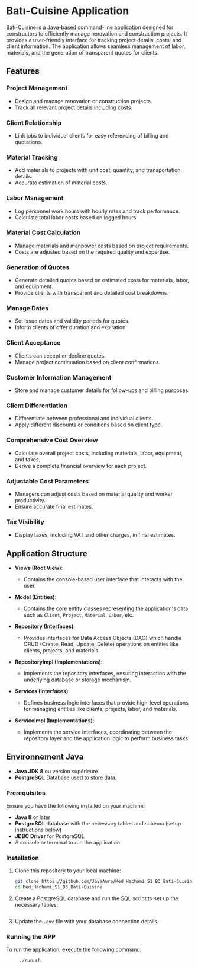 # Batı-Cuisine Application

Batı-Cuisine is a Java-based command-line application designed for constructors to efficiently manage renovation and construction projects. It provides a user-friendly interface for tracking project details, costs, and client information. The application allows seamless management of labor, materials, and the generation of transparent quotes for clients.

## Features

### Project Management
- Design and manage renovation or construction projects.
- Track all relevant project details including costs.

### Client Relationship
- Link jobs to individual clients for easy referencing of billing and quotations.

### Material Tracking
- Add materials to projects with unit cost, quantity, and transportation details.
- Accurate estimation of material costs.

### Labor Management
- Log personnel work hours with hourly rates and track performance.
- Calculate total labor costs based on logged hours.

### Material Cost Calculation
- Manage materials and manpower costs based on project requirements.
- Costs are adjusted based on the required quality and expertise.

### Generation of Quotes
- Generate detailed quotes based on estimated costs for materials, labor, and equipment.
- Provide clients with transparent and detailed cost breakdowns.

### Manage Dates
- Set issue dates and validity periods for quotes.
- Inform clients of offer duration and expiration.

### Client Acceptance
- Clients can accept or decline quotes.
- Manage project continuation based on client confirmations.

### Customer Information Management
- Store and manage customer details for follow-ups and billing purposes.

### Client Differentiation
- Differentiate between professional and individual clients.
- Apply different discounts or conditions based on client type.

### Comprehensive Cost Overview
- Calculate overall project costs, including materials, labor, equipment, and taxes.
- Derive a complete financial overview for each project.

### Adjustable Cost Parameters
- Managers can adjust costs based on material quality and worker productivity.
- Ensure accurate final estimates.

### Tax Visibility
- Display taxes, including VAT and other charges, in final estimates.

## Application Structure

- **Views (Root View)**: 
  - Contains the console-based user interface that interacts with the user.
  
- **Model (Entities)**: 
  - Contains the core entity classes representing the application's data, such as `Client`, `Project`, `Material`, `Labor`, etc.
  
- **Repository (Interfaces)**: 
  - Provides interfaces for Data Access Objects (DAO) which handle CRUD (Create, Read, Update, Delete) operations on entities like clients, projects, and materials.
  
- **RepositoryImpl (Implementations)**: 
  - Implements the repository interfaces, ensuring interaction with the underlying database or storage mechanism.
  
- **Services (Interfaces)**: 
  - Defines business logic interfaces that provide high-level operations for managing entities like clients, projects, labor, and materials.
  
- **ServiceImpl (Implementations)**: 
  - Implements the service interfaces, coordinating between the repository layer and the application logic to perform business tasks.

## Environnement Java
- **Java JDK 8** ou version supérieure.
- **PostgreSQL** Database used to store data.

### Prerequisites

Ensure you have the following installed on your machine:

- **Java 8** or later
- **PostgreSQL** database with the necessary tables and schema (setup instructions below)
- **JDBC Driver** for PostgreSQL
- A console or terminal to run the application

### Installation

1. Clone this repository to your local machine:
   ```bash
   git clone https://github.com/JavaAura/Med_Hachami_S1_B3_Bati-Cuisine
   cd Med_Hachami_S1_B3_Bati-Cuisine

2. Create a PostgreSQL database and run the SQL script to set up the necessary tables:
    ```bash

3. Update the `.env` file with your database connection details.

### Running the APP
To run the application, execute the following command:
```bash
     ./run.sh  
```
